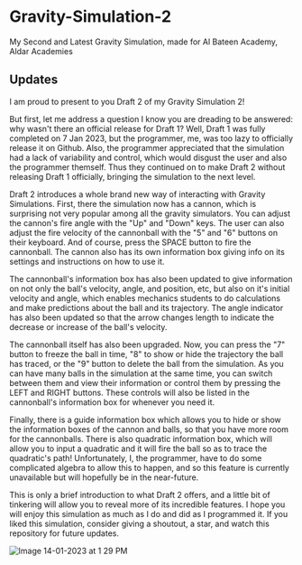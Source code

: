 # Gravity-Simulation-2
My Second and Latest Gravity Simulation, made for Al Bateen Academy, Aldar Academies

## Updates
I am proud to present to you Draft 2 of my Gravity Simulation 2!

But first, let me address a question I know you are dreading to be answered: why wasn't there an official release for Draft 1? Well, Draft 1 was fully completed on 7 Jan 2023, but the programmer, me, was too lazy to officially release it on Github. Also, the programmer appreciated that the simulation had a lack of variability and control, which would disgust the user and also the programmer themself. Thus they continued on to make Draft 2 without releasing Draft 1 officially, bringing the simulation to the next level.

Draft 2 introduces a whole brand new way of interacting with Gravity Simulations. First, there the simulation now has a cannon, which is surprising not very popular among all the gravity simulators. You can adjust the cannon's fire angle with the "Up" and "Down" keys. The user can also adjust the fire velocity of the cannonball with the "5" and "6" buttons on their keyboard. And of course, press the SPACE button to fire the cannonball. The cannon also has its own information box giving info on its settings and instructions on how to use it.

The cannonball's information box has also been updated to give information on not only the ball's velocity, angle, and position, etc, but also on it's initial velocity and angle, which enables mechanics students to do calculations and make predictions about the ball and its trajectory. The angle indicator has also been updated so that the arrow changes length to indicate the decrease or increase of the ball's velocity.

The cannonball itself has also been upgraded. Now, you can press the "7" button to freeze the ball in time, "8" to show or hide the trajectory the ball has traced, or the "9" button to delete the ball from the simulation. As you can have many balls in the simulation at the same time, you can switch between them and view their information or control them by pressing the LEFT and RIGHT buttons. These controls will also be listed in the cannonball's information box for whenever you need it.

Finally, there is a guide information box which allows you to hide or show the information boxes of the cannon and balls, so that you have more room for the cannonballs. There is also quadratic information box, which will allow you to input a quadratic and it will fire the ball so as to trace the quadratic's path! Unfortunately, I, the programmer, have to do some complicated algebra to allow this to happen, and so this feature is currently unavailable but will hopefully be in the near-future.

This is only a brief introduction to what Draft 2 offers, and a little bit of tinkering will allow you to reveal more of its incredible features. I hope you will enjoy this simulation as much as I do and did as I programmed it. If you liked this simulation, consider giving a shoutout, a star, and watch this repository for future updates.

![Image 14-01-2023 at 1 29 PM](https://user-images.githubusercontent.com/104675837/212465428-7109e42b-e405-4688-a041-ec31f046d7cc.jpeg)
